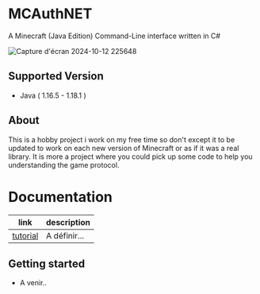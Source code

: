 # MCAuthNET
A Minecraft (Java Edition) Command-Line interface written in C#



![Capture d'écran 2024-10-12 225648](https://github.com/user-attachments/assets/3a6a0411-e0f2-4e3f-b4a8-a067f0526151)




## Supported Version
- Java ( 1.16.5 - 1.18.1 )

## About
This is a hobby project i work on my free time so don't except it to be updated to work on each new version of Minecraft or as if it was a real library. It is more a project where you could pick up some code to help you understanding the game protocol.

# Documentation

| link | description |
|---|---|
|[tutorial](#) | A définir... |


## Getting started
- A venir..


